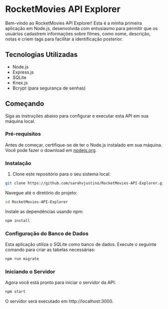 # RocketMovies API Explorer

Bem-vindo ao RocketMovies API Explorer! Esta é a minha primeira aplicação em Node.js, desenvolvida com entusiasmo para permitir que os usuários cadastrem informações sobre filmes, como nome, descrição, notas e criem tags para facilitar a identificação posterior.

## Tecnologias Utilizadas

- Node.js
- Express.js
- SQLite
- Knex.js
- Bcrypt (para segurança de senhas)

## Começando

Siga as instruções abaixo para configurar e executar esta API em sua máquina local.

### Pré-requisitos

Antes de começar, certifique-se de ter o Node.js instalado em sua máquina. Você pode fazer o download em [nodejs.org](https://nodejs.org/).

### Instalação

1. Clone este repositório para o seu sistema local:

```bash
git clone https://github.com/sarahvjustino/RocketMovies-API-Explorer.git

```

Navegue até o diretório do projeto:

```bash
cd RocketMovies-API-Explorer

```

Instale as dependências usando npm:

```bash
npm install

```

### Configuração do Banco de Dados

Esta aplicação utiliza o SQLite como banco de dados. Execute o seguinte comando para criar as tabelas necessárias:

```bash
npm run migrate

```

### Iniciando o Servidor

Agora você está pronto para iniciar o servidor da API:

```bash
npm start

```
O servidor será executado em http://localhost:3000.